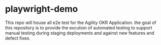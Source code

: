 # playwright-demo
This repo will house all e2e test for the Agility OKR Application. the goal of this repository is to provide the excution of automated testing to support manual testing during staging deployments and against new features and defect fixes.

